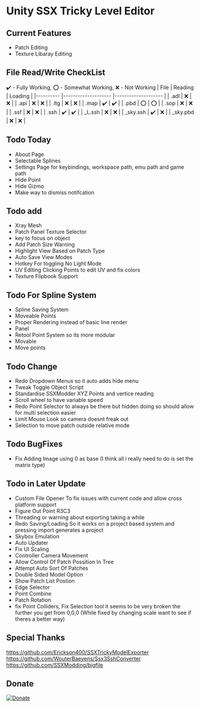 # Unity SSX Tricky Level Editor

## Current Features
- Patch Editing
- Texture Libaray Editing

## File Read/Write CheckList
:heavy_check_mark: - Fully Working, :o: - Somewhat Working, :x: - Not Working
| File     	| Reading            	| Loading            	|
|----------	|--------------------	|--------------------	|
| .adl     	| :x:                	| :x:                	|
| .api     	| :x:                	| :x:                	|
| .ltg     	| :x:                	| :x:                	|
| .map     	| :heavy_check_mark: 	| :heavy_check_mark: 	|
| .pbd     	| :o:                	| :o:                	|
| .sop     	| :x:                	| :x:                	|
| .ssf     	| :x:                	| :x:                	|
| .ssh     	| :heavy_check_mark: 	| :heavy_check_mark: 	|
| _L.ssh   	| :x:                	| :x:                	|
| _sky.ssh 	| :heavy_check_mark: 	| :x:                	|
| _sky.pbd 	| :x:                	| :x:                	|
 
 ## Todo Today
- About Page
- Selectable Splines
- Settings Page for keybindings, workspace path, emu path and game path 
- Hide Point
- Hide Gizmo
- Make way to dismiss notifcation
 
 ## Todo add
- Xray Mesh
- Patch Panel Texture Selector
- key to focus on object
- Add Patch Size Warning
- Highlight View Based on Patch Type
- Auto Save View Modes
- Hotkey For toggling No Light Mode
- UV Editing Clicking Points to edit UV and fix colors
- Texture Flipbook Support

## Todo For Spline System
- Spline Saving System
- Moveable Points
- Proper Rendering instead of basic line render
- Panel
- Retool Point System so its more modular
- Movable
- Move points

## Todo Change
- Redo Dropdown Menus so it auto adds hide menu
- Tweak Toggle Object Script
- Standardise SSXModder XYZ Points and vertice reading
- Scroll wheel to have variable speed
- Redo Point Selector to always be there but hidden doing so should allow for multi selection easier
- Limit Mouse Look so camera doesnt freak out
- Selection to move patch outside relative mode

## Todo BugFixes
- Fix Adding Image using 0 as base (I think all i really need to do is set the matrix type)

## Todo in Later Update
- Custom File Opener To fix issues with current code and allow cross platform support
- Figure Out Point R3C3
- Threading or warning about exporting taking a while
- Redo Saving/Loading So it works on a project based system and pressing import generates a project
- Skybox Emulation
- Auto Updater
- Fix UI Scaling
- Controller Camera Movement
- Allow Control Of Patch Possition In Tree
- Attempt Auto Sort Of Patches
- Double Sided Model Option
- Show Patch List Postion
- Edge Selector
- Point Combine
- Patch Rotation
- fix Point Colliders, Fix Selection tool it seems to be very broken the further you get from 0,0,0 (While fixed by changing scale want to see if theres a better way)

## Special Thanks
https://github.com/Erickson400/SSXTrickyModelExporter <br>
https://github.com/WouterBaeyens/Ssx3SshConverter <br>
https://github.com/SSXModding/bigfile <br>

## Donate
[![Donate](https://www.paypalobjects.com/en_AU/i/btn/btn_donateCC_LG.gif)](https://www.paypal.com/donate/?business=VT6TG8KKZM98E&no_recurring=0&currency_code=AUD)